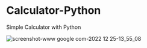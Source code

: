 # Calculator-Python
Simple Calculator with Python


![screenshot-www google com-2022 12 25-13_55_08](https://user-images.githubusercontent.com/86381942/209482888-86ab6c1d-d006-4f35-af9b-5675ae529208.png)
